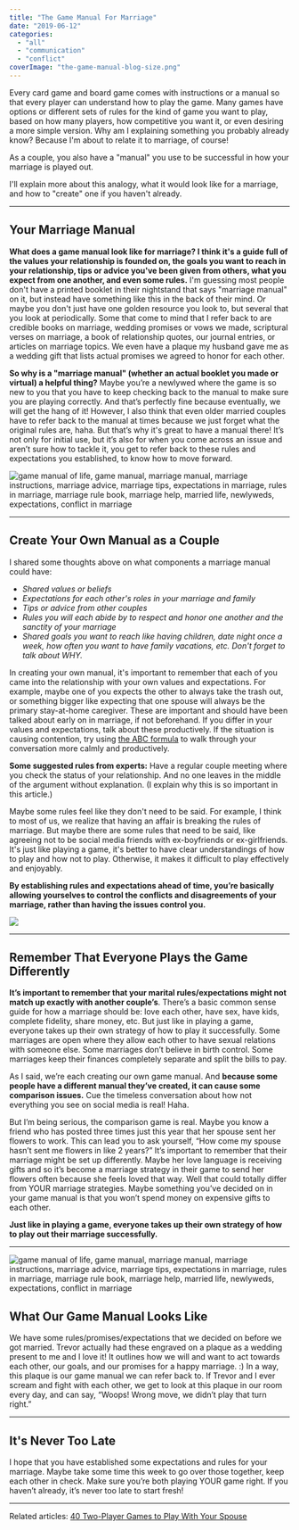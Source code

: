 ```yaml
---
title: "The Game Manual For Marriage"
date: "2019-06-12"
categories: 
  - "all"
  - "communication"
  - "conflict"
coverImage: "the-game-manual-blog-size.png"
---
```


Every card game and board game comes with instructions or a manual so that every player can understand how to play the game. Many games have options or different sets of rules for the kind of game you want to play, based on how many players, how competitive you want it, or even desiring a more simple version. Why am I explaining something you probably already know? Because I'm about to relate it to marriage, of course!

As a couple, you also have a "manual" you use to be successful in how your marriage is played out.

I'll explain more about this analogy, what it would look like for a marriage, and how to "create" one if you haven't already.

* * *

## Your Marriage Manual

**What does a game manual look like for marriage? I think it's a guide full of the values your relationship is founded on, the goals you want to reach in your relationship, tips or advice you've been given from others, what you expect from one another, and even some rules.** I'm guessing most people don't have a printed booklet in their nightstand that says "marriage manual" on it, but instead have something like this in the back of their mind. Or maybe you don't just have one golden resource you look to, but several that you look at periodically. Some that come to mind that I refer back to are credible books on marriage, wedding promises or vows we made, scriptural verses on marriage, a book of relationship quotes, our journal entries, or articles on marriage topics. We even have a plaque my husband gave me as a wedding gift that lists actual promises we agreed to honor for each other.

**So why is a "marriage manual" (whether an actual booklet you made or virtual) a helpful thing?** Maybe you’re a newlywed where the game is so new to you that you have to keep checking back to the manual to make sure you are playing correctly. And that’s perfectly fine because eventually, we will get the hang of it! However, I also think that even older married couples have to refer back to the manual at times because we just forget what the original rules are, haha. But that’s why it's great to have a manual there! It’s not only for initial use, but it’s also for when you come across an issue and aren’t sure how to tackle it, you get to refer back to these rules and expectations you established, to know how to move forward.

![game manual of life, game manual, marriage manual, marriage instructions, marriage advice, marriage tips, expectations in marriage, rules in marriage, marriage rule book, marriage help, married life, newlyweds, expectations, conflict in marriage](images/jenny-marvin-1265717-unsplash.jpg)

* * *

## Create Your Own Manual as a Couple

I shared some thoughts above on what components a marriage manual could have:

- _Shared values or beliefs_
- _Expectations for each other's roles in your marriage and family_
- _Tips or advice from other couples_
- _Rules you will each abide by to respect and honor one another and the sanctity of your marriage_
- _Shared goals you want to reach like having children, date night once a week, how often you want to have family vacations, etc. Don't forget to talk about WHY._

In creating your own manual, it's important to remember that each of you came into the relationship with your own values and expectations. For example, maybe one of you expects the other to always take the trash out, or something bigger like expecting that one spouse will always be the primary stay-at-home caregiver. These are important and should have been talked about early on in marriage, if not beforehand. If you differ in your values and expectations, talk about these productively. If the situation is causing contention, try using [the ABC formula](https://freshlymarried.com/the-abc-formula/) to walk through your conversation more calmly and productively.

**Some suggested rules from experts:** Have a regular couple meeting where you check the status of your relationship. And no one leaves in the middle of the argument without explanation. (I explain why this is so important in this article.)

Maybe some rules feel like they don't need to be said. For example, I think to most of us, we realize that having an affair is breaking the rules of marriage. But maybe there are some rules that need to be said, like agreeing not to be social media friends with ex-boyfriends or ex-girlfriends. It's just like playing a game, it's better to have clear understandings of how to play and how not to play. Otherwise, it makes it difficult to play effectively and enjoyably.

**By establishing rules and expectations ahead of time, you’re basically allowing yourselves to control the conflicts and disagreements of your marriage, rather than having the issues control you.**

![](images/IMG_0168-1-981x1024.jpg)

* * *

## Remember That Everyone Plays the Game Differently

**It’s important to remember that your marital rules/expectations might not match up exactly with another couple’s**. There’s a basic common sense guide for how a marriage should be: love each other, have sex, have kids, complete fidelity, share money, etc. But just like in playing a game, everyone takes up their own strategy of how to play it successfully. Some marriages are open where they allow each other to have sexual relations with someone else. Some marriages don’t believe in birth control. Some marriages keep their finances completely separate and split the bills to pay.

As I said, we’re each creating our own game manual. And **because some people have a different manual they’ve created, it can cause some comparison issues.** Cue the timeless conversation about how not everything you see on social media is real! Haha.  

But I’m being serious, the comparison game is real. Maybe you know a friend who has posted three times just this year that her spouse sent her flowers to work. This can lead you to ask yourself, “How come my spouse hasn’t sent me flowers in like 2 years?” It’s important to remember that their marriage might be set up differently. Maybe her love language is receiving gifts and so it’s become a marriage strategy in their game to send her flowers often because she feels loved that way. Well that could totally differ from YOUR marriage strategies. Maybe something you’ve decided on in your game manual is that you won’t spend money on expensive gifts to each other.  

**Just like in playing a game, everyone takes up their own strategy of how to play out their marriage successfully.**

* * *

![game manual of life, game manual, marriage manual, marriage instructions, marriage advice, marriage tips, expectations in marriage, rules in marriage, marriage rule book, marriage help, married life, newlyweds, expectations, conflict in marriage](images/IMG_1260-1-1-768x1024.jpg)

## What Our Game Manual Looks Like

We have some rules/promises/expectations that we decided on before we got married. Trevor actually had these engraved on a plaque as a wedding present to me and I love it! It outlines how we will and want to act towards each other, our goals, and our promises for a happy marriage. :) In a way, this plaque is our game manual we can refer back to. If Trevor and I ever scream and fight with each other, we get to look at this plaque in our room every day, and can say, “Woops! Wrong move, we didn’t play that turn right.”

* * *

## It's Never Too Late

I hope that you have established some expectations and rules for your marriage. Maybe take some time this week to go over those together, keep each other in check. Make sure you’re both playing YOUR game right. If you haven’t already, it’s never too late to start fresh!

* * *

Related articles: [40 Two-Player Games to Play With Your Spouse](https://freshlymarried.com/40-two-player-games-to-play-with-your-spouse/)
